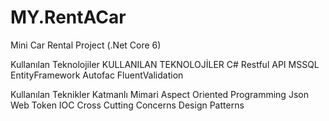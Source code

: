 # MY.RentACar
Mini Car Rental Project (.Net Core 6)

Kullanılan Teknolojiler
KULLANILAN TEKNOLOJİLER
C#
Restful API
MSSQL
EntityFramework
Autofac
FluentValidation

Kullanılan Teknikler
Katmanlı Mimari
Aspect Oriented Programming
Json Web Token
IOC
Cross Cutting Concerns
Design Patterns
